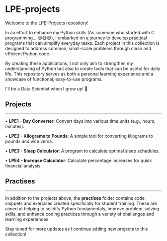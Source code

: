 # LPE-projects
Welcome to the LPE-Projects repository!

In an effort to enhance my Python skills (As someone who started with C programming... 😅😅😅), I embarked on a journey to develop practical programs that can simplify everyday tasks. Each project in this collection is designed to address common, small-scale problems through clean and efficient Python code.

By creating these applications, I not only aim to strengthen my understanding of Python but also to create tools that can be useful for daily life. This repository serves as both a personal learning experience and a showcase of functional, easy-to-use programs.

I'll be a Data Scientist when I grow up! 🤨


## Projects 
------
• **LPE1 - Day Converter**: Convert days into various time units (e.g., hours, minutes).

• **LPE2 - Kilograms to Pounds**: A simple tool for converting kilograms to pounds and vice versa.

• **LPE3 - Sleep Calculator**: A program to calculate optimal sleep schedules.

• **LPE4 - Increase Calculator**: Calculate percentage increases for quick financial analysis.

## Practises
------
In addition to the projects above, the **practises** folder contains code snippets and exercises created specifically for student training. These are aimed at helping to solidify Python fundamentals, improve problem-solving skills, and enhance coding practices through a variety of challenges and learning experiences.

Stay tuned for more updates as I continue adding new projects to this collection!
